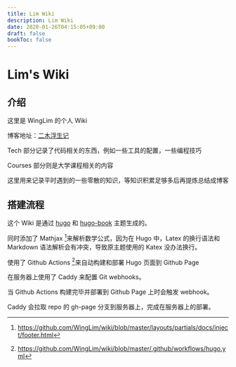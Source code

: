 ```yaml
---
title: Lim Wiki
description: Lim Wiki
date: 2020-01-26T04:15:05+09:00
draft: false
bookToc: false
---
```

# Lim's Wiki

## 介绍

这里是 WingLim 的个人 Wiki

博客地址：[二木浮生记](https://limxw.com)

Tech 部分记录了代码相关的东西，例如一些工具的配置，一些编程技巧

Courses 部分则是大学课程相关的内容

这里用来记录平时遇到的一些零散的知识，等知识积累足够多后再提炼总结成博客

## 搭建流程

这个 Wiki 是通过 [hugo](https://gohugo.io/) 和 [hugo-book](https://github.com/alex-shpak/hugo-book) 主题生成的。

同时添加了 Mathjax [^1]来解析数学公式，因为在 Hugo 中，Latex 的换行语法和 Markdown 语法解析会有冲突，导致原主题使用的 Katex 没办法换行。

使用了 Github Actions [^ 2]来自动构建和部署 Hugo 页面到 Github Page

在服务器上使用了 Caddy 来配置 Git webhooks。

当 Github Actions 构建完毕并部署到 Github Page 上时会触发 webhook。

Caddy 会拉取 repo 的 gh-page 分支到服务器上，完成在服务器上的部署。

[^1]: https://github.com/WingLim/wiki/blob/master/layouts/partials/docs/inject/footer.html



[^ 2]: https://github.com/WingLim/wiki/blob/master/.github/workflows/hugo.yml